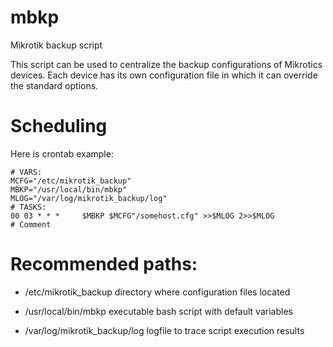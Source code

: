# mbkp
Mikrotik backup script

This script can be used to centralize the backup configurations of Mikrotics devices.
Each device has its own configuration file in which it can override the standard options.


# Scheduling
Here is crontab example:
```
# VARS:
MCFG="/etc/mikrotik_backup"
MBKP="/usr/local/bin/mbkp"
MLOG="/var/log/mikrotik_backup/log"
# TASKS:
00 03 * * *     $MBKP $MCFG"/somehost.cfg" >>$MLOG 2>>$MLOG             # Comment
```

# Recommended paths:

- /etc/mikrotik_backup		directory where configuration files located

- /usr/local/bin/mbkp		executable bash script with default variables

- /var/log/mikrotik_backup/log	logfile to trace script execution results
